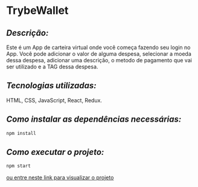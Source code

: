 # TrybeWallet

## _Descrição:_
  Este é um App de carteira virtual onde você começa fazendo seu login no App.
  Você pode adicionar o valor de alguma despesa, selecionar a moeda dessa despesa,
  adicionar uma descrição, o metodo de pagamento que vai ser utilizado e a TAG dessa despesa.

## _Tecnologias utilizadas:_
  HTML, CSS, JavaScript, React, Redux.

## _Como instalar as dependências necessárias:_
```sh
npm install
```

## _Como executar o projeto:_
```sh
npm start
```
[ou entre neste link para visualizar o projeto](trybe-wallet-hkv3bklvv-lucky-ta.vercel.app)
